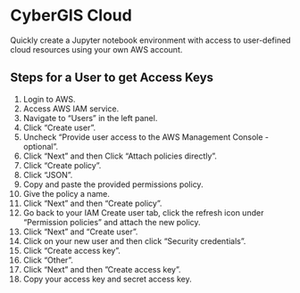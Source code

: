 # CyberGIS Cloud
Quickly create a Jupyter notebook environment with access to user-defined cloud resources using your own AWS account.

## Steps for a User to get Access Keys
1. Login to AWS.
2. Access AWS IAM service.
3. Navigate to “Users” in the left panel.
4. Click “Create user”.
5. Uncheck “Provide user access to the AWS Management Console - optional”.
6. Click “Next” and then Click “Attach policies directly”.
7. Click “Create policy”.
8. Click “JSON”.
9. Copy and paste the provided permissions policy.
10. Give the policy a name.
11. Click “Next” and then “Create policy”.
12. Go back to your IAM Create user tab, click the refresh icon under “Permission policies” and attach the new policy.
13. Click “Next” and “Create user”.
14. Click on your new user and then click “Security credentials”.
15. Click “Create access key”.
16. Click “Other”.
17. Click “Next” and then ”Create access key”.
18. Copy your access key and secret access key.

